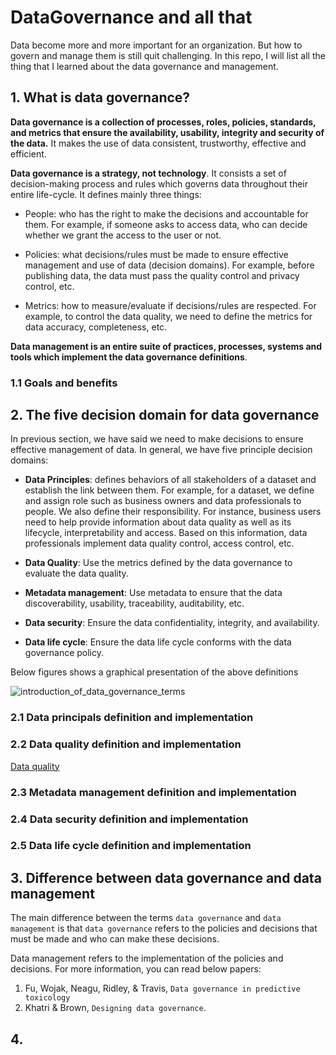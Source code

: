 # DataGovernance and all that

Data become more and more important for an organization. But how to govern and manage them is still quit challenging. 
In this repo, I will list all the thing that I learned about the data governance and management. 

## 1. What is data governance?


**Data governance is a collection of processes, roles, policies, standards, and metrics that ensure the availability, 
usability, integrity and security of the data.** It makes the use of data consistent, trustworthy, effective and efficient. 

**Data governance is a strategy, not technology**. It consists a set of decision-making process and rules which 
governs data throughout their entire life-cycle. It defines mainly three things:
- People: who has the right to make the decisions and accountable for them. For example, if someone asks to access data,
  who can decide whether we grant the access to the user or not.
  
- Policies: what decisions/rules must be made to ensure effective management and use of data (decision domains). For example, 
  before publishing data, the data must pass the quality control and privacy control, etc.

- Metrics: how to measure/evaluate if decisions/rules are respected. For example, to control the data quality, we need 
  to define the metrics for data accuracy, completeness, etc.

**Data management is an entire suite of practices, processes,  systems and tools which implement the data governance definitions**. 

### 1.1 Goals and benefits

## 2. The five decision domain for data governance

In previous section, we have said we need to make decisions to ensure effective management of data. In general, we have
five principle decision domains:
- **Data Principles**: defines behaviors of all stakeholders of a dataset and establish the link between them. For
  example, for a dataset, we define and assign role such as business owners and data professionals to people. We also 
  define their responsibility. For instance, business users need to help provide information about data quality as well as its 
  lifecycle, interpretability and access. Based on this information, data professionals implement data quality control,
  access control, etc. 
    
- **Data Quality**: Use the metrics defined by the data governance to evaluate the data quality. 
  
- **Metadata management**: Use metadata to ensure that the data discoverability, usability, traceability, auditability, etc. 
  
- **Data security**: Ensure the data confidentiality, integrity, and availability. 
  
- **Data life cycle**: Ensure the data life cycle conforms with the data governance policy. 

Below figures shows a graphical presentation of the above definitions

![introduction_of_data_governance_terms](https://raw.githubusercontent.com/pengfei99/DataGovernance/main/img/introduction_of_data_governance_terms.png)



### 2.1 Data principals definition and implementation

### 2.2 Data quality definition and implementation

[Data quality](https://github.com/pengfei99/DataGovernance/blob/main/docs/data_quality.md)

### 2.3 Metadata management definition and implementation

### 2.4 Data security definition and implementation

### 2.5 Data life cycle definition and implementation

## 3. Difference between data governance and data management

The main difference between the terms `data governance` and `data management` is that `data governance` refers to 
the policies and decisions that must be made and who can make these decisions.

Data management refers to the implementation of the policies and decisions. For more information, you can read below
papers:
1. Fu, Wojak, Neagu, Ridley, & Travis, `Data governance in predictive toxicology`
2. Khatri & Brown, `Designing data governance`. 

## 4. 